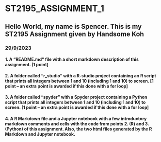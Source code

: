# ST2195_ASSIGNMENT_1
## Hello World, my name is Spencer. This is my ST2195 Assignment given by Handsome Koh
### 29/9/2023
#### 1. A “README.md” file with a short markdown description of this assignment. [1 point]
#### 2. A folder called “r_studio” with a R-studio project containing an R script that prints all integers between 1 and 10 (including 1 and 10) to screen. [1 point – an extra point is awarded if this done with a for loop]
#### 3. A folder called “spyder” with a Spyder project containing a Python script that prints all integers between 1 and 10 (including 1 and 10) to screen. [1 point – an extra point is awarded if this done with a for loop]
#### 4. A R Markdown file and a Jupyter notebook with a few introductory markdown comments and cells with the code from points 2. (R) and 3. (Python) of this assignment. Also, the two html files generated by the R Markdown and Jupyter notebook.
